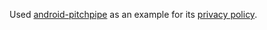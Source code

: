 Used [android-pitchpipe](https://github.com/bmaupin/android-pitchpipe/blob/main/metadata/en-US/privacy_policy.txt) as an example for its [privacy policy](https://github.com/bmaupin/android-pitchpipe/blob/main/metadata/en-US/privacy_policy.txt).
